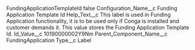 <?xml version="1.0" encoding="UTF-8"?>
<CustomMetadata xmlns="http://soap.sforce.com/2006/04/metadata" xmlns:xsi="http://www.w3.org/2001/XMLSchema-instance" xmlns:xsd="http://www.w3.org/2001/XMLSchema">
    <label>FundingApplicationTemplateId</label>
    <protected>false</protected>
    <values>
        <field>Configuration_Name__c</field>
        <value xsi:type="xsd:string">Funding Application Template Id</value>
    </values>
    <values>
        <field>Help_Text__c</field>
        <value xsi:type="xsd:string">This label is used in Funding Application functionality, it is to be used only if Conga is installed and customer demands it. This value stores the Funding Application Template Id.</value>
    </values>
    <values>
        <field>Id_Value__c</field>
        <value xsi:type="xsd:string">10190000002Y9Nm</value>
    </values>
    <values>
        <field>Parent_Component_Name__c</field>
        <value xsi:type="xsd:string">FundingApplication</value>
    </values>
    <values>
        <field>Type__c</field>
        <value xsi:type="xsd:string">Label</value>
    </values>
</CustomMetadata>
